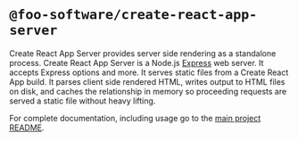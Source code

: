 # `@foo-software/create-react-app-server`

Create React App Server provides server side rendering as a standalone process. Create React App Server is a Node.js [Express](https://expressjs.com/) web server. It accepts Express options and more. It serves static files from a Create React App build. It parses client side rendered HTML, writes output to HTML files on disk, and caches the relationship in memory so proceeding requests are served a static file without heavy lifting.

For complete documentation, including usage go to the [main project README](https://github.com/foo-software/create-react-app-server).
